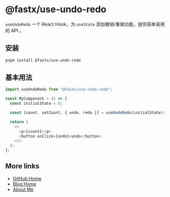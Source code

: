 # @fastx/use-undo-redo

`useUndoRedo` 一个 React Hook，为 `useState` 添加撤销/重做功能，提供简单易用的 API 。

## 安装

```bash
pnpm install @fastx/use-undo-redo
```

## 基本用法

```js
import useUndoRedo from "@fastx/use-undo-redo";

const MyComponent = () => {
  const initialState = 0;

  const [count, setCount, { undo, redo }] = useUndoRedo(initialState);

  return (
    <>
      <p>{count}</p>
      <button onClick={undo}>undo</button>
    </>
  );
};
```


## More links

- [GitHub Home](https://github.com/ShenBao)
- [Blog Home](https://shenbao.github.io)
- [About Me](https://shenbao.github.io/about/)
